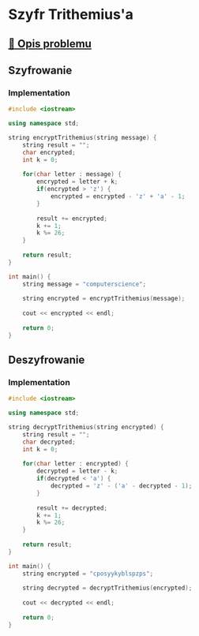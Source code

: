 # Szyfr Trithemius'a

## [:link: Opis problemu](../../../../algorithms/cryptography/symmetric/trithemius.md)

## Szyfrowanie

### Implementation

```cpp linenums="1"
#include <iostream>

using namespace std;

string encryptTrithemius(string message) {
    string result = "";
    char encrypted;
    int k = 0;
    
    for(char letter : message) {
        encrypted = letter + k;
        if(encrypted > 'z') {
            encrypted = encrypted - 'z' + 'a' - 1;
        }
        
        result += encrypted;
        k += 1;
        k %= 26;
    }
    
    return result;
}

int main() {
    string message = "computerscience";
    
    string encrypted = encryptTrithemius(message);
    
    cout << encrypted << endl;
    
    return 0;
}
```

## Deszyfrowanie

### Implementation

```cpp linenums="1"
#include <iostream>

using namespace std;

string decryptTrithemius(string encrypted) {
    string result = "";
    char decrypted;
    int k = 0;
    
    for(char letter : encrypted) {
        decrypted = letter - k;
        if(decrypted < 'a') {
            decrypted = 'z' - ('a' - decrypted - 1);
        }
        
        result += decrypted;
        k += 1;
        k %= 26;
    }
    
    return result;
}

int main() {
    string encrypted = "cposyykyblspzps";
    
    string decrypted = decryptTrithemius(encrypted);
    
    cout << decrypted << endl;
    
    return 0;
}
```
